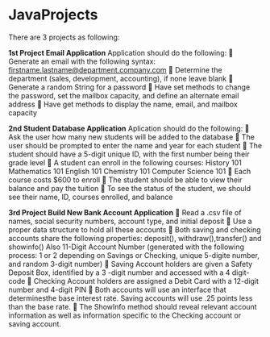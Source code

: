 # JavaProjects

There are 3 projects as following:

**1st Project Email Application**
Application should do the following:
 Generate an email with the following syntax: firstname.lastname@department.company.com
 Determine the department (sales, development, accounting), if none leave blank
 Generate a random String for a password
 Have set methods to change the password, set the mailbox capacity, and define an alternate email address
 Have get methods to display the name, email, and mailbox capacity

**2nd Student Database Application**
Aplication should do the following:
 Ask the user how many new students will be added to the database
 The user should be prompted to enter the name and year for each student
 The student should have a 5-digit unique ID, with the first number being their grade level
 A student can enroll in the following courses: History 101 Mathematics 101 English 101 Chemistry 101 Computer Science 101
 Each course costs $600 to enroll
 The student should be able to view their balance and pay the tuition
 To see the status of the student, we should see their name, ID, courses enrolled, and balance

**3rd Project Build New Bank Account Application**
 Read a .csv file of names, social security numbers, account type, and initial deposit
 Use a proper data structure to hold all these accounts
 Both saving and checking accounts share the following properties: 
deposit(), withdraw(),transfer() and showinfo()
Also 11-Digit Account Number (generated with the following process: 1 or 2 depending on Savings or Checking, unique 5-digite number, and random 3-digit number)
 Saving Account holders are given a Safety Deposit Box, identified by a 3 -digit number and accessed with a 4 digit-code
 Checking Account holders are assigned a Debit Card with a 12-digit number and 4-digit PIN
 Both accounts will use an interface that determinesthe base interest rate. Saving accounts will use .25 points less than the base rate.
 The ShowInfo method should reveal relevant account information as well as information specific to the Checking account or saving account.
